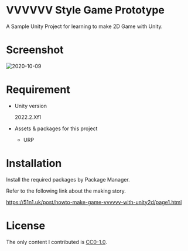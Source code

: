 # VVVVVV Style Game Prototype

A Sample Unity Project for learning to make 2D Game with Unity.

# Screenshot

![2020-10-09](https://drive.google.com/uc?export=view&id=1AZQ-D7zEdjiIl89Ndze66-giQ5jPppaX)

# Requirement

* Unity version

  2022.2.Xf1

* Assets & packages for this project
  * URP

# Installation

Install the required packages by Package Manager.

Refer to the following link about the making story.

https://51n1.uk/post/howto-make-game-vvvvvv-with-unity2d/page1.html

# License

The only content I contributed is [CC0-1.0](https://creativecommons.org/publicdomain/zero/1.0/).
